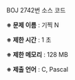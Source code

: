BOJ 2742번 소스 코드

<b>※ 문제 이름</b> : 기찍 N

<b>※ 제한 시간</b> : 1 초

<b>※ 제한 메모리</b> : 128 MB

<b>※ 제출 언어</b> : C, Pascal
